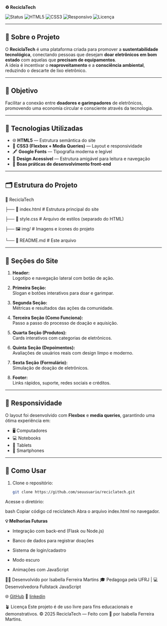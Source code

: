 **♻️ ReciclaTech**

![Status](https://img.shields.io/badge/status-em%20desenvolvimento-brightgreen)
![HTML5](https://img.shields.io/badge/feito%20com-HTML5-orange)
![CSS3](https://img.shields.io/badge/estilizado%20com-CSS3-blue)
![Responsivo](https://img.shields.io/badge/layout-responsivo-lightgrey)
![Licença](https://img.shields.io/badge/licença-livre-success)

---

## 🌱 Sobre o Projeto

O **ReciclaTech** é uma plataforma criada para promover a **sustentabilidade tecnológica**, conectando pessoas que desejam **doar eletrônicos em bom estado** com aquelas que **precisam de equipamentos**.  
A ideia é incentivar o **reaproveitamento** e a **consciência ambiental**, reduzindo o descarte de lixo eletrônico.

---

## 🎯 Objetivo

Facilitar a conexão entre **doadores e garimpadores** de eletrônicos, promovendo uma economia circular e consciente através da tecnologia.

---

## 🧩 Tecnologias Utilizadas

- 🌐 **HTML5** — Estrutura semântica do site  
- 🎨 **CSS3 (Flexbox + Media Queries)** — Layout e responsividade  
- 🖋️ **Google Fonts** — Tipografia moderna e legível  
- 💬 **Design Acessível** — Estrutura amigável para leitura e navegação  
- 🧱 **Boas práticas de desenvolvimento front-end**

---

## 🗂️ Estrutura do Projeto

📁 ReciclaTech

├── 📄 index.html # Estrutura principal do site

├── 🎨 style.css # Arquivo de estilos (separado do HTML)

├── 🖼️ img/ # Imagens e ícones do projeto

└── 📘 README.md # Este arquivo

---

## 📍 Seções do Site

1. **Header:**  
   Logotipo e navegação lateral com botão de ação.

2. **Primeira Seção:**  
   Slogan e botões interativos para doar e garimpar.

3. **Segunda Seção:**  
   Métricas e resultados das ações da comunidade.

4. **Terceira Seção (Como Funciona):**  
   Passo a passo do processo de doação e aquisição.

5. **Quarta Seção (Produtos):**  
   Cards interativos com categorias de eletrônicos.

6. **Quinta Seção (Depoimentos):**  
   Avaliações de usuários reais com design limpo e moderno.

7. **Sexta Seção (Formulário):**  
   Simulação de doação de eletrônicos.

8. **Footer:**  
   Links rápidos, suporte, redes sociais e créditos.

---

## 📱 Responsividade

O layout foi desenvolvido com **Flexbox** e **media queries**, garantindo uma ótima experiência em:

- 🖥️ Computadores  
- 💻 Notebooks  
- 📱 Tablets  
- 📲 Smartphones  

---

## 🚀 Como Usar

1. Clone o repositório:
   ```bash
   git clone https://github.com/seuusuario/reciclatech.git
Acesse o diretório:

bash
Copiar código
cd reciclatech
Abra o arquivo index.html no navegador.

**💡 Melhorias Futuras**
- Integração com back-end (Flask ou Node.js)

- Banco de dados para registrar doações

- Sistema de login/cadastro

- Modo escuro

- Animações com JavaScript

👩‍💻 Desenvolvido por
Isabella Ferreira Martins
🎓 Pedagoga pela UFRJ | 💻 Desenvolvedora Fullstack JavaScript

🌐 [GitHub](https://github.com/bronzefloo/)
💼 [linkedin](https://www.linkedin.com/in/isabellamartins65/)


🪴 Licença
Este projeto é de uso livre para fins educacionais e demonstrativos.
© 2025 ReciclaTech — Feito com 💚 por Isabella Ferreira Martins.
